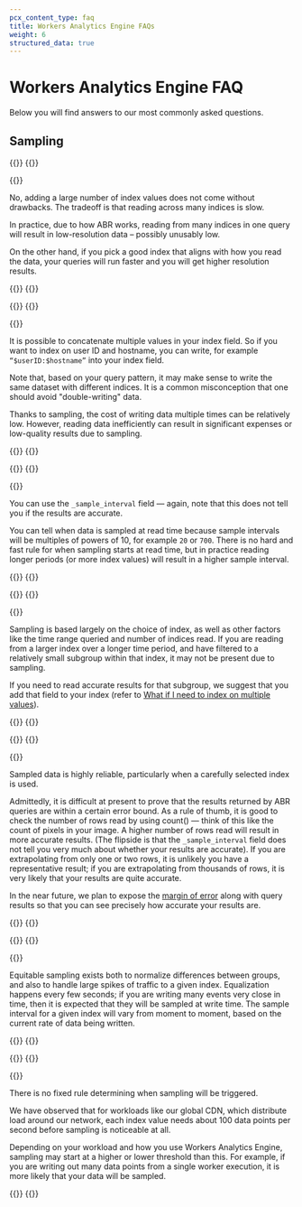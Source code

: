 ```yaml
---
pcx_content_type: faq
title: Workers Analytics Engine FAQs
weight: 6
structured_data: true
---
```


# Workers Analytics Engine FAQ

Below you will find answers to our most commonly asked questions.

## Sampling

{{<faq-item>}}
{{<faq-question level=3 text="Could I just use many unique index values to get better unique counts?" >}}

{{<faq-answer>}}

No, adding a large number of index values does not come without drawbacks. The tradeoff is that reading across many indices is slow.

In practice, due to how ABR works, reading from many indices in one query will result in low-resolution data – possibly unusably low.

On the other hand, if you pick a good index that aligns with how you read the data, your queries will run faster and you will get higher resolution results.

{{</faq-answer>}}
{{</faq-item>}}

{{<faq-item>}}
{{<faq-question level=3 text="What if I need to index on multiple values?" >}}

{{<faq-answer>}}

It is possible to concatenate multiple values in your index field. So if you want to index on user ID and hostname, you can write, for example `“$userID:$hostname”` into your index field.

Note that, based on your query pattern, it may make sense to write the same dataset with different indices. It is a common misconception that one should avoid "double-writing" data.

Thanks to sampling, the cost of writing data multiple times can be relatively low. However, reading data inefficiently can result in significant expenses or low-quality results due to sampling.

{{</faq-answer>}}
{{</faq-item>}}

{{<faq-item>}}
{{<faq-question level=3 text="How do I know if my data is sampled?" >}}

{{<faq-answer>}}

You can use the `_sample_interval` field — again, note that this does not tell you if the results are accurate.

You can tell when data is sampled at read time because sample intervals will be multiples of powers of 10, for example `20` or `700`. There is no hard and fast rule for when sampling starts at read time, but in practice reading longer periods (or more index values) will result in a higher sample interval.

{{</faq-answer>}}
{{</faq-item>}}

{{<faq-item>}}
{{<faq-question level=3 text="Why is data missing?" >}}

{{<faq-answer>}}

Sampling is based largely on the choice of index, as well as other factors like the time range queried and number of indices read. If you are reading from a larger index over a longer time period, and have filtered to a relatively small subgroup within that index, it may not be present due to sampling.

If you need to read accurate results for that subgroup, we suggest that you add that field to your index (refer to [What if I need to index on multiple values](/analytics/faq/wae-faqs/#what-if-i-need-to-index-on-multiple-values)).

{{</faq-answer>}}
{{</faq-item>}}

{{<faq-item>}}
{{<faq-question level=3 text="Can I trust sampled data? Are my results accurate?" >}}

{{<faq-answer>}}

Sampled data is highly reliable, particularly when a carefully selected index is used.

Admittedly, it is difficult at present to prove that the results returned by ABR queries are within a certain error bound. As a rule of thumb, it is good to check the number of rows read by using count() — think of this like the count of pixels in your image. A higher number of rows read will result in more accurate results. (The flipside is that the `_sample_interval` field does not tell you very much about whether your results are accurate). If you are extrapolating from only one or two rows, it is unlikely you have a representative result; if you are extrapolating from thousands of rows, it is very likely that your results are quite accurate.

In the near future, we plan to expose the [margin of error](https://en.wikipedia.org/wiki/Margin_of_error) along with query results so that you can see precisely how accurate your results are.

{{</faq-answer>}}
{{</faq-item>}}

{{<faq-item>}}
{{<faq-question level=3 text="How are bursts handled?" >}}

{{<faq-answer>}}

Equitable sampling exists both to normalize differences between groups, and also to handle large spikes of traffic to a given index. Equalization happens every few seconds; if you are writing many events very close in time, then it is expected that they will be sampled at write time.  The sample interval for a given index will vary from moment to moment, based on the current rate of data being written.

{{</faq-answer>}}
{{</faq-item>}}

{{<faq-item>}}
{{<faq-question level=3 text="How much traffic will trigger sampling?" >}}

{{<faq-answer>}}

There is no fixed rule determining when sampling will be triggered.

We have observed that for workloads like our global CDN, which distribute load around our network, each index value needs about 100 data points per second before sampling is noticeable at all.

Depending on your workload and how you use Workers Analytics Engine, sampling may start at a higher or lower threshold than this. For example, if you are writing out many data points from a single worker execution, it is more likely that your data will be sampled.

{{</faq-answer>}}
{{</faq-item>}}